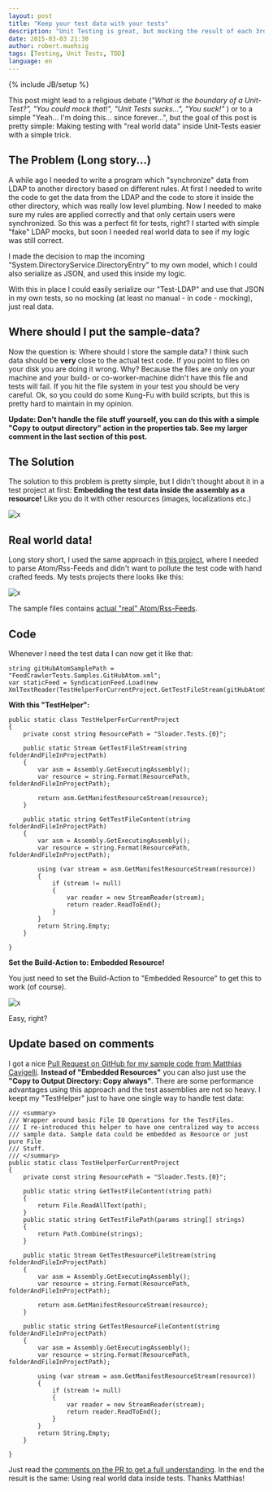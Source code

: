```yaml
---
layout: post
title: "Keep your test data with your tests"
description: "Unit Testing is great, but mocking the result of each 3rd party call can be a pain. Why not embedding actual real world test data inside your test data and keep you sane?"
date: 2015-03-03 21:30
author: robert.muehsig
tags: [Testing, Unit Tests, TDD]
language: en
---
```

{% include JB/setup %}

This post might lead to a religious debate (_"What is the boundary of a Unit-Test?", "You could mock that!", "Unit Tests sucks...", "You suck!"_ ) or to a simple "Yeah... I'm doing this... since forever...", but the goal of this post is pretty simple: Making testing with "real world data" inside Unit-Tests easier with a simple trick.  

## The Problem (Long story...)

A while ago I needed to write a program which "synchronize" data from LDAP to another directory based on different rules. At first I needed to write the code to get the data from the LDAP and the code to store it inside the other directory, which was really low level plumbing. Now I needed to make sure my rules are applied correctly and that only certain users were synchronized. So this was a perfect fit for tests, right?
I started with simple "fake" LDAP mocks, but soon I needed real world data to see if my logic was still correct. 

I made the decision to map the incoming "System.DirectoryService.DirectoryEntry" to my own model, which I could also serialize as JSON, and used this inside my logic.

With this in place I could easily serialize our "Test-LDAP" and use that JSON in my own tests, so no mocking (at least no manual - in code - mocking), just real data.  

## Where should I put the sample-data?

Now the question is: Where should I store the sample data? I think such data should be __very__ close to the actual test code. If you point to files on your disk you are doing it wrong. Why? Because the files are only on your machine and your build- or co-worker-machine didn't have this file and tests will fail. If you hit the file system in your test you should be very careful.
Ok, so you could do some Kung-Fu with build scripts, but this is pretty hard to maintain in my opinion. 

__Update: Don't handle the file stuff yourself, you can do this with a simple "Copy to output directory" action in the properties tab. See my larger comment in the last section of this post.__

## The Solution   

The solution to this problem is pretty simple, but I didn't thought about it in a test project at first: __Embedding the test data inside the assembly as a resource!__ Like you do it with other resources (images, localizations etc.)

![x]({{BASE_PATH}}/assets/md-images/2015-03-03/mind_blown.gif "Whooooho...")

## Real world data!

Long story short, I used the same approach in [this project](https://github.com/Code-Inside/Sloader), where I needed to parse Atom/Rss-Feeds and didn't want to pollute the test code with hand crafted feeds. My tests projects there looks like this:

![x]({{BASE_PATH}}/assets/md-images/2015-03-03/testproj.png "Test Project")

The sample files contains [actual "real" Atom/Rss-Feeds](https://github.com/Code-Inside/Sloader/tree/master/tests/Sloader.Tests/FeedCrawlerTests/Samples). 

## Code

Whenever I need the test data I can now get it like that:

    string gitHubAtomSamplePath = "FeedCrawlerTests.Samples.GitHubAtom.xml";
    var staticFeed = SyndicationFeed.Load(new XmlTextReader(TestHelperForCurrentProject.GetTestFileStream(gitHubAtomSamplePath)));
 
__With this "TestHelper":__
 
    public static class TestHelperForCurrentProject
    {
        private const string ResourcePath = "Sloader.Tests.{0}";

        public static Stream GetTestFileStream(string folderAndFileInProjectPath)
        {
            var asm = Assembly.GetExecutingAssembly();
            var resource = string.Format(ResourcePath, folderAndFileInProjectPath);

            return asm.GetManifestResourceStream(resource);
        }

        public static string GetTestFileContent(string folderAndFileInProjectPath)
        {
            var asm = Assembly.GetExecutingAssembly();
            var resource = string.Format(ResourcePath, folderAndFileInProjectPath);

            using (var stream = asm.GetManifestResourceStream(resource))
            {
                if (stream != null)
                {
                    var reader = new StreamReader(stream);
                    return reader.ReadToEnd();
                }
            }
            return String.Empty;
        }

    }

__Set the Build-Action to: Embedded Resource!__

You just need to set the Build-Action to "Embedded Resource" to get this to work (of course).
	
![x]({{BASE_PATH}}/assets/md-images/2015-03-03/embed.png "Embedded Resource")

Easy, right? 

## Update based on comments

I got a nice [Pull Request on GitHub for my sample code from Matthias Cavigelli](https://github.com/Code-Inside/Sloader/pull/9). __Instead of "Embedded Resources"__ you can also just use the __"Copy to Output Directory: Copy always"__. 
There are some performance advantages using this approach and the test assemblies are not so heavy. I keept my "TestHelper" just to have one single way to handle test data:

    /// <summary>
    /// Wrapper around basic File IO Operations for the TestFiles.
    /// I re-introduced this helper to have one centralized way to access 
    /// sample data. Sample data could be embedded as Resource or just pure File 
    /// Stuff. 
    /// </summary>
    public static class TestHelperForCurrentProject
    {
        private const string ResourcePath = "Sloader.Tests.{0}";

        public static string GetTestFileContent(string path)
        {
            return File.ReadAllText(path);
        }
        public static string GetTestFilePath(params string[] strings)
        {
            return Path.Combine(strings);
        }

        public static Stream GetTestResourceFileStream(string folderAndFileInProjectPath)
        {
            var asm = Assembly.GetExecutingAssembly();
            var resource = string.Format(ResourcePath, folderAndFileInProjectPath);

            return asm.GetManifestResourceStream(resource);
        }

        public static string GetTestResourceFileContent(string folderAndFileInProjectPath)
        {
            var asm = Assembly.GetExecutingAssembly();
            var resource = string.Format(ResourcePath, folderAndFileInProjectPath);

            using (var stream = asm.GetManifestResourceStream(resource))
            {
                if (stream != null)
                {
                    var reader = new StreamReader(stream);
                    return reader.ReadToEnd();
                }
            }
            return String.Empty;
        }

    }

Just read the [comments on the PR to get a full understanding](https://github.com/Code-Inside/Sloader/pull/9). In the end the result is the same: Using real world data inside tests. Thanks Matthias!